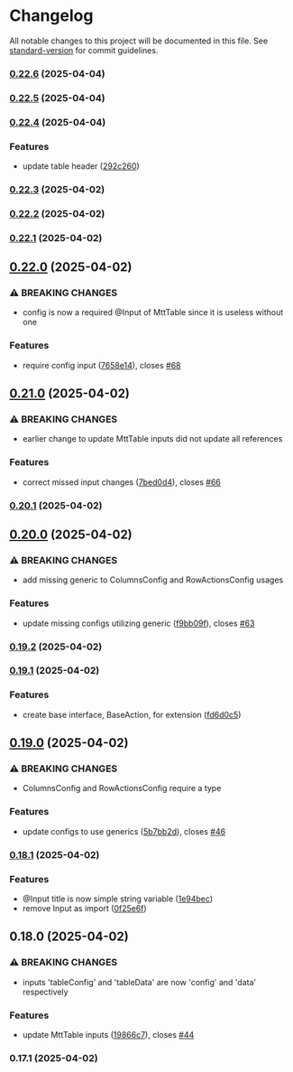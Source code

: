 # Changelog

All notable changes to this project will be documented in this file. See [standard-version](https://github.com/conventional-changelog/standard-version) for commit guidelines.

### [0.22.6](https://github.com/admcfarland/ngx-mat-table-toolkit/compare/v0.22.5...v0.22.6) (2025-04-04)

### [0.22.5](https://github.com/admcfarland/ngx-mat-table-toolkit/compare/v0.22.4...v0.22.5) (2025-04-04)

### [0.22.4](https://github.com/admcfarland/ngx-mat-table-toolkit/compare/v0.22.3...v0.22.4) (2025-04-04)


### Features

* update table header ([292c260](https://github.com/admcfarland/ngx-mat-table-toolkit/commit/292c26078cea3940cd4c815752b6cbb1f0399913))

### [0.22.3](https://github.com/admcfarland/ngx-mat-table-toolkit/compare/v0.22.2...v0.22.3) (2025-04-02)

### [0.22.2](https://github.com/admcfarland/ngx-mat-table-toolkit/compare/v0.22.1...v0.22.2) (2025-04-02)

### [0.22.1](https://github.com/admcfarland/ngx-mat-table-toolkit/compare/v0.22.0...v0.22.1) (2025-04-02)

## [0.22.0](https://github.com/admcfarland/ngx-mat-table-toolkit/compare/v0.21.0...v0.22.0) (2025-04-02)


### ⚠ BREAKING CHANGES

* config is now a required @Input of MttTable since it is useless without one

### Features

* require config input ([7658e14](https://github.com/admcfarland/ngx-mat-table-toolkit/commit/7658e1430d37042db7a842a7ee3e69c0b8f1ebde)), closes [#68](https://github.com/admcfarland/ngx-mat-table-toolkit/issues/68)

## [0.21.0](https://github.com/admcfarland/ngx-mat-table-toolkit/compare/v0.20.1...v0.21.0) (2025-04-02)


### ⚠ BREAKING CHANGES

* earlier change to update MttTable inputs did not update all references

### Features

* correct missed input changes ([7bed0d4](https://github.com/admcfarland/ngx-mat-table-toolkit/commit/7bed0d446c919406f911613ec5f4c1dd1b559a12)), closes [#66](https://github.com/admcfarland/ngx-mat-table-toolkit/issues/66)

### [0.20.1](https://github.com/admcfarland/ngx-mat-table-toolkit/compare/v0.20.0...v0.20.1) (2025-04-02)

## [0.20.0](https://github.com/admcfarland/ngx-mat-table-toolkit/compare/v0.19.2...v0.20.0) (2025-04-02)


### ⚠ BREAKING CHANGES

* add missing generic to ColumnsConfig and RowActionsConfig usages

### Features

* update missing configs utilizing generic ([f9bb09f](https://github.com/admcfarland/ngx-mat-table-toolkit/commit/f9bb09f8140625a30436c777423d6a60c6a7b664)), closes [#63](https://github.com/admcfarland/ngx-mat-table-toolkit/issues/63)

### [0.19.2](https://github.com/admcfarland/ngx-mat-table-toolkit/compare/v0.19.1...v0.19.2) (2025-04-02)

### [0.19.1](https://github.com/admcfarland/ngx-mat-table-toolkit/compare/v0.19.0...v0.19.1) (2025-04-02)


### Features

* create base interface, BaseAction, for extension ([fd6d0c5](https://github.com/admcfarland/ngx-mat-table-toolkit/commit/fd6d0c51283ef043bdea6d063747e4c052f1fbb2))

## [0.19.0](https://github.com/admcfarland/ngx-mat-table-toolkit/compare/v0.18.1...v0.19.0) (2025-04-02)


### ⚠ BREAKING CHANGES

* ColumnsConfig and RowActionsConfig require a type

### Features

* update configs to use generics ([5b7bb2d](https://github.com/admcfarland/ngx-mat-table-toolkit/commit/5b7bb2dfc968bdba57ae14d11b55d49884e08141)), closes [#46](https://github.com/admcfarland/ngx-mat-table-toolkit/issues/46)

### [0.18.1](https://github.com/admcfarland/ngx-mat-table-toolkit/compare/v0.18.0...v0.18.1) (2025-04-02)


### Features

* @Input title is now simple string variable ([1e94bec](https://github.com/admcfarland/ngx-mat-table-toolkit/commit/1e94bec2692b18be0309563c0acf5bd3cbb17a90))
* remove Input as import ([0f25e6f](https://github.com/admcfarland/ngx-mat-table-toolkit/commit/0f25e6f3e908c1e505eaea2172538ed454596dfe))

## 0.18.0 (2025-04-02)


### ⚠ BREAKING CHANGES

* inputs 'tableConfig' and 'tableData' are now 'config' and 'data' respectively

### Features

* update MttTable inputs ([19866c7](https://github.com/admcfarland/ngx-mat-table-toolkit/commit/19866c79f6fd8000b4fc872c36898532963a9842)), closes [#44](https://github.com/admcfarland/ngx-mat-table-toolkit/issues/44)

### 0.17.1 (2025-04-02)
